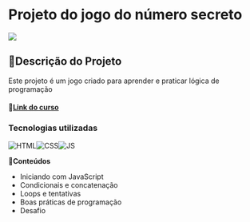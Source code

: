 # Projeto do jogo do número secreto 

![](https://cursos.alura.com.br/assets/images/logos/logo-alura.svg)

## 📑Descrição do Projeto
Este projeto é um jogo criado para aprender e praticar lógica de programação
#### 🔗[Link do curso](https://cursos.alura.com.br/course/logica-programacao-mergulhe-programacao-javascript)


### Tecnologias utilizadas
![HTML](https://img.shields.io/badge/HTML5-E34F26?style=for-the-badge&logo=html5&logoColor=white)![CSS](https://img.shields.io/badge/CSS3-1572B6?style=for-the-badge&logo=css3&logoColor=white)![JS](https://img.shields.io/badge/JavaScript-F7DF1E?style=for-the-badge&logo=javascript&logoColor=black)

**🧾Conteúdos**
- Iniciando com JavaScript
- Condicionais e concatenação
- Loops e tentativas
- Boas práticas de programação
- Desafio
